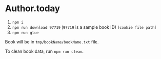 # Author.today

1. `npm i`
2. `npm run download 97719` (`97719` is a sample book ID) `[cookie file path]`
3. `npm run glue`

Book will be in `tmp/bookName/bookName.txt` file.

To clean book data, run `npm run clean`.
